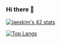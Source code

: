 ### Hi there 👋

<!--
**Javiff8/Javiff8** is a ✨ _special_ ✨ repository because its `README.md` (this file) appears on your GitHub profile.

Here are some ideas to get you started:

- 🔭 I’m currently working on ...
- 🌱 I’m currently learning ...
- 👯 I’m looking to collaborate on ...
- 🤔 I’m looking for help with ...
- 💬 Ask me about ...
- 📫 How to reach me: ...
- 😄 Pronouns: ...
- ⚡ Fun fact: ...
-->


[![jaeskim's 42 stats](https://badge42.herokuapp.com/api/stats/javferna)](https://github.com/JaeSeoKim/badge42)

[![Top Langs](https://github-readme-stats.vercel.app/api/top-langs/?username=javiff8&layout=compact)](https://github.com/anuraghazra/github-readme-stats)
